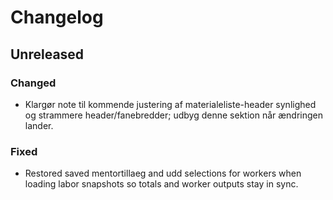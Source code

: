 # Changelog

## Unreleased

### Changed
- Klargør note til kommende justering af materialeliste-header synlighed og strammere header/fanebredder; udbyg denne sektion når ændringen lander.

### Fixed
- Restored saved mentortillaeg and udd selections for workers when loading labor snapshots so totals and worker outputs stay in sync.
